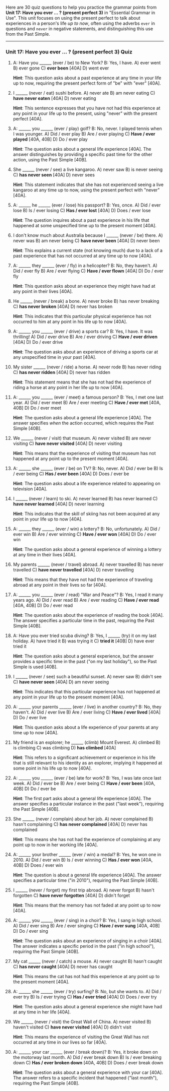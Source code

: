 Here are 30 quiz questions to help you practice the grammar points from **Unit 17: Have you ever ... ? (present perfect 3)** in "Essential Grammar in Use". This unit focuses on using the present perfect to talk about experiences in a person's life *up to now*, often using the adverbs `ever` in questions and `never` in negative statements, and distinguishing this use from the Past Simple.

***

### Unit 17: Have you ever ... ? (present perfect 3) Quiz

1.  A: Have you ______ (ever / be) to New York? B: Yes, I have.
    A) ever went
    B) ever gone
    C) **ever been** [40A]
    D) went ever

    **Hint**: This question asks about a past experience at any time in your life up to now, requiring the present perfect form of "be" with "ever" [40A].

2.  I ______ (never / eat) sushi before.
    A) never ate
    B) am never eating
    C) **have never eaten** [40A]
    D) never eating

    **Hint**: This sentence expresses that you have not had this experience at any point in your life up to the present, using "never" with the present perfect [40A].

3.  A: ______ you ______ (ever / play) golf? B: No, never. I played tennis when I was younger.
    A) Did / ever play
    B) Are / ever playing
    C) **Have / ever played** [40A, 40B]
    D) Do / ever play

    **Hint**: The question asks about a general life experience [40A]. The answer distinguishes by providing a specific past time for the other action, using the Past Simple [40B].

4.  She ______ (never / see) a live kangaroo.
    A) never saw
    B) is never seeing
    C) **has never seen** [40A]
    D) never sees

    **Hint**: This statement indicates that she has not experienced seeing a live kangaroo at any time up to now, using the present perfect with "never" [40A].

5.  A: ______ he ______ (ever / lose) his passport? B: Yes, once.
    A) Did / ever lose
    B) Is / ever losing
    C) **Has / ever lost** [40A]
    D) Does / ever lose

    **Hint**: The question inquires about a past experience in his life that happened at some unspecified time up to the present moment [40A].

6.  I don't know much about Australia because I ______ (never / be) there.
    A) never was
    B) am never being
    C) **have never been** [40A]
    D) never been

    **Hint**: This explains a current state (not knowing much) due to a lack of a past experience that has not occurred at any time up to now [40A].

7.  A: ______ they ______ (ever / fly) in a helicopter? B: No, they haven't.
    A) Did / ever fly
    B) Are / ever flying
    C) **Have / ever flown** [40A]
    D) Do / ever fly

    **Hint**: This question asks about an experience they might have had at any point in their lives [40A].

8.  He ______ (never / break) a bone.
    A) never broke
    B) has never breaking
    C) **has never broken** [40A]
    D) never has broken

    **Hint**: This indicates that this particular physical experience has not occurred to him at any point in his life up to now [40A].

9.  A: ______ you ______ (ever / drive) a sports car? B: Yes, I have. It was thrilling!
    A) Did / ever drive
    B) Are / ever driving
    C) **Have / ever driven** [40A]
    D) Do / ever drive

    **Hint**: The question asks about an experience of driving a sports car at any unspecified time in your past [40A].

10. My sister ______ (never / ride) a horse.
    A) never rode
    B) has never riding
    C) **has never ridden** [40A]
    D) never has ridden

    **Hint**: This statement means that she has not had the experience of riding a horse at any point in her life up to now [40A].

11. A: ______ you ______ (ever / meet) a famous person? B: Yes, I met one last year.
    A) Did / ever meet
    B) Are / ever meeting
    C) **Have / ever met** [40A, 40B]
    D) Do / ever meet

    **Hint**: The question asks about a general life experience [40A]. The answer specifies *when* the action occurred, which requires the Past Simple [40B].

12. We ______ (never / visit) that museum.
    A) never visited
    B) are never visiting
    C) **have never visited** [40A]
    D) never visiting

    **Hint**: This means that the experience of visiting that museum has not happened at any point up to the present moment [40A].

13. A: ______ she ______ (ever / be) on TV? B: No, never.
    A) Did / ever be
    B) Is / ever being
    C) **Has / ever been** [40A]
    D) Does / ever be

    **Hint**: The question asks about a life experience related to appearing on television [40A].

14. I ______ (never / learn) to ski.
    A) never learned
    B) has never learned
    C) **have never learned** [40A]
    D) never learning

    **Hint**: This indicates that the skill of skiing has not been acquired at any point in your life up to now [40A].

15. A: ______ they ______ (ever / win) a lottery? B: No, unfortunately.
    A) Did / ever win
    B) Are / ever winning
    C) **Have / ever won** [40A]
    D) Do / ever win

    **Hint**: The question asks about a general experience of winning a lottery at any time in their lives [40A].

16. My parents ______ (never / travel) abroad.
    A) never travelled
    B) has never travelled
    C) **have never travelled** [40A]
    D) never travelling

    **Hint**: This means that they have not had the experience of traveling abroad at any point in their lives so far [40A].

17. A: ______ you ______ (ever / read) "War and Peace"? B: Yes, I read it many years ago.
    A) Did / ever read
    B) Are / ever reading
    C) **Have / ever read** [40A, 40B]
    D) Do / ever read

    **Hint**: The question asks about the experience of reading the book [40A]. The answer specifies a particular time in the past, requiring the Past Simple [40B].

18. A: Have you ever tried scuba diving? B: Yes, I ______ (try) it on my last holiday.
    A) have tried it
    B) was trying it
    C) **tried it** [40B]
    D) have ever tried it

    **Hint**: The question asks about a general experience, but the answer provides a specific time in the past ("on my last holiday"), so the Past Simple is used [40B].

19. I ______ (never / see) such a beautiful sunset.
    A) never saw
    B) didn't see
    C) **have never seen** [40A]
    D) am never seeing

    **Hint**: This indicates that this particular experience has not happened at any point in your life up to the present moment [40A].

20. A: ______ your parents ______ (ever / live) in another country? B: No, they haven't.
    A) Did / ever live
    B) Are / ever living
    C) **Have / ever lived** [40A]
    D) Do / ever live

    **Hint**: This question asks about a life experience of your parents at any time up to now [40A].

21. My friend is an explorer; he ______ (climb) Mount Everest.
    A) climbed
    B) is climbing
    C) was climbing
    D) **has climbed** [40A]

    **Hint**: This refers to a significant achievement or experience in his life that is still relevant to his identity as an explorer, implying it happened at some point in his life up to now [40A].

22. A: ______ you ______ (ever / be) late for work? B: Yes, I was late once last week.
    A) Did / ever be
    B) Are / ever being
    C) **Have / ever been** [40A, 40B]
    D) Do / ever be

    **Hint**: The first part asks about a general life experience [40A]. The answer specifies a particular instance in the past ("last week"), requiring the Past Simple [40B].

23. She ______ (never / complain) about her job.
    A) never complained
    B) hasn't complaining
    C) **has never complained** [40A]
    D) never has complained

    **Hint**: This means she has not had the experience of complaining at any point up to now in her working life [40A].

24. A: ______ your brother ______ (ever / win) a medal? B: Yes, he won one in 2010.
    A) Did / ever win
    B) Is / ever winning
    C) **Has / ever won** [40A, 40B]
    D) Does / ever win

    **Hint**: The question is about a general life experience [40A]. The answer specifies a particular time ("in 2010"), requiring the Past Simple [40B].

25. I ______ (never / forget) my first trip abroad.
    A) never forgot
    B) hasn't forgotten
    C) **have never forgotten** [40A]
    D) didn't forget

    **Hint**: This means that the memory has not faded at any point up to now [40A].

26. A: ______ you ______ (ever / sing) in a choir? B: Yes, I sang in high school.
    A) Did / ever sing
    B) Are / ever singing
    C) **Have / ever sung** [40A, 40B]
    D) Do / ever sing

    **Hint**: The question asks about an experience of singing in a choir [40A]. The answer indicates a specific period in the past ("in high school"), requiring the Past Simple [40B].

27. My cat ______ (never / catch) a mouse.
    A) never caught
    B) hasn't caught
    C) **has never caught** [40A]
    D) never has caught

    **Hint**: This means the cat has not had this experience at any point up to the present moment [40A].

28. A: ______ she ______ (ever / try) surfing? B: No, but she wants to.
    A) Did / ever try
    B) Is / ever trying
    C) **Has / ever tried** [40A]
    D) Does / ever try

    **Hint**: The question asks about a general experience she might have had at any time in her life [40A].

29. We ______ (never / visit) the Great Wall of China.
    A) never visited
    B) haven't visited
    C) **have never visited** [40A]
    D) didn't visit

    **Hint**: This means the experience of visiting the Great Wall has not occurred at any time in our lives so far [40A].

30. A: ______ your car ______ (ever / break down)? B: Yes, it broke down on the motorway last month.
    A) Did / ever break down
    B) Is / ever breaking down
    C) **Has / ever broken down** [40A, 40B]
    D) Does / ever break down

    **Hint**: The question asks about a general experience with your car [40A]. The answer refers to a specific incident that happened ("last month"), requiring the Past Simple [40B].